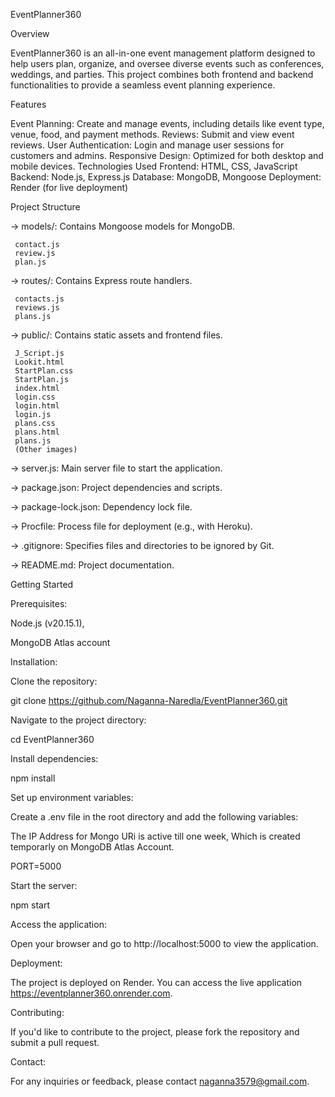 EventPlanner360


Overview

EventPlanner360 is an all-in-one event management platform designed to help users plan, organize, and oversee diverse events such as conferences, weddings, and parties. This project combines both frontend and backend functionalities to provide a seamless event planning experience.

Features

Event Planning: Create and manage events, including details like event type, venue, food, and payment methods.
Reviews: Submit and view event reviews.
User Authentication: Login and manage user sessions for customers and admins.
Responsive Design: Optimized for both desktop and mobile devices.
Technologies Used
Frontend: HTML, CSS, JavaScript
Backend: Node.js, Express.js
Database: MongoDB, Mongoose
Deployment: Render (for live deployment)

Project Structure

 -> models/: Contains Mongoose models for MongoDB.

     contact.js
     review.js
     plan.js

 -> routes/: Contains Express route handlers.
 
     contacts.js
     reviews.js
     plans.js

 -> public/: Contains static assets and frontend files.

     J_Script.js
     Lookit.html
     StartPlan.css
     StartPlan.js
     index.html
     login.css
     login.html
     login.js
     plans.css
     plans.html
     plans.js
     (Other images)

 -> server.js: Main server file to start the application.

 -> package.json: Project dependencies and scripts.

 -> package-lock.json: Dependency lock file.

 -> Procfile: Process file for deployment (e.g., with Heroku).

 -> .gitignore: Specifies files and directories to be ignored by Git.

 -> README.md: Project documentation.

Getting Started

Prerequisites:

Node.js (v20.15.1),

MongoDB Atlas account


Installation:

Clone the repository:

git clone https://github.com/Naganna-Naredla/EventPlanner360.git


Navigate to the project directory:

cd EventPlanner360


Install dependencies:

npm install


Set up environment variables:

Create a .env file in the root directory and add the following variables:

The IP Address for Mongo URi is active till one week, Which is created temporarly on MongoDB Atlas Account. 

PORT=5000


Start the server:

npm start


Access the application:

Open your browser and go to http://localhost:5000 to view the application.

Deployment:

The project is deployed on Render. You can access the live application https://eventplanner360.onrender.com.

Contributing:

If you'd like to contribute to the project, please fork the repository and submit a pull request.


Contact:

For any inquiries or feedback, please contact naganna3579@gmail.com.
